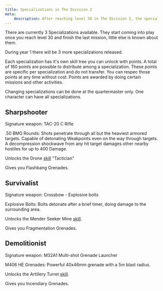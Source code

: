 ```yaml
---
title: Specializations in The Division 2
meta:
    description: After reaching level 30 in The Division 2, the specializations get unlocked. Everything you need to know about them, you'll find here.
---
```


There are currently 3 Specializations available. They start coming into play once you reach level 30 and finish the last mission, little else is known about them.

During year 1 there will be 3 more specializations released.

Each specialization has it's own skill tree you can unlock with points. A total of 160 points are possible to distribute among a specialization. These points are specific per specialization and do not transfer. You can respec those points at any time without cost. Points are awarded by doing certain missions and other activities.

Changing specializations can be done at the quartermaster only. One character can have all specializations.

## Sharpshooter

Signature weapon: TAC-20 C Rifle

.50 BMG Rounds: Shots penetrate through all but the heaviest armored targets. Capable of detonating Weakpoints even on the way through targets. A decompression shockwave from any hit target damages other nearby hostiles for up to 400 Damage.

Unlocks the Drone [skill](/skills.html) "Tactician"

Gives you Flashbang Grenades.

## Survivalist

Signature weapon: Crossbow - Explosive bolts

Explosive Bolts: Bolts detonate after a brief timer, doing damage to the surrounding area.

Unlocks the Mender Seeker Mine [skill](/skills.html).

Gives you Fragmentation Grenades.

## Demolitionist

Signature weapon: M32A1 Multi-shot Grenade Launcher

M406 HE Grenades: Powerful 40x46mm grenade with a 5m blast radius.

Unlocks the Artillery Turret [skill](/skills.html).

Gives you Incendiary Grenades. 